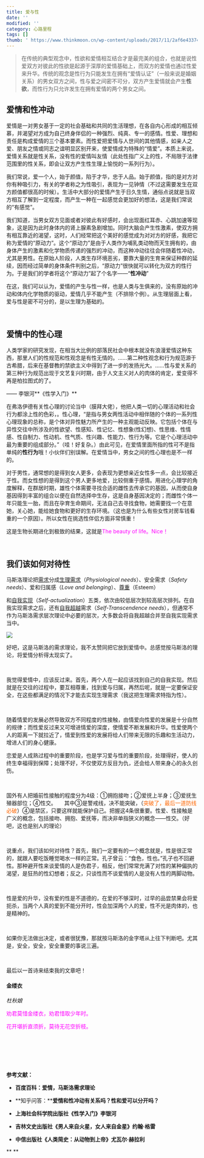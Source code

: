 ```yaml
---
title: 爱与性
date: ''
modified: ''
category: 心路里程
tags: []
thumb: ' https://www.thinkmoon.cn/wp-content/uploads/2017/11/2af6e43374a8a3ea84739d7a3846d7e8_hd-300x212.jpg'
---
```



> 在传统的典型观念中，性欲和爱情相互结合才是最完美的组合，也就是说性爱双方对彼此的性欲是起源于深厚的爱情基础上，而双方的爱情也通过性爱来升华。传统的观念是性行为只能发生在拥有“爱情认证”（一般来说是婚姻关系）的男女双方之间，性与爱之间密不可分，双方产生爱情就会产生**性欲**，而性行为只允许发生在拥有爱情的两个男女之间。

<!-- more -->

## 爱情和性冲动

爱情是一对男女基于一定的社会基础和共同的生活理想，在各自内心形成的相互倾慕，并渴望对方成为自己终身伴侣的一种强烈、纯真、专一的感情。性爱、理想和责任是构成爱情的三个基本要素。而性爱把爱情与人世间的其他情感，如亲人之爱、朋友之情或同志之谊明显区别开来，使爱情成为特殊的“情爱”。本质上来说，爱情关系就是性关系，没有性的爱情叫友情（此处性指广义上的性，不局限于法律范围里的性关系，即会让双方产生性生理上愉悦的一系列行为）。

我们常说，爱一个人，始于颜值，陷于才华，忠于人品。始于颜值，指的是对方对你有种吸引力，有关的学者称之为性吸引，表现为一见钟情（不过这需要发生在双方颜值都很高的时候）。生活中大部分的爱情产生于日久生情，通俗点说就是当双方相互了解到一定程度，而产生一种在一起感觉会更加好的想法，这是我们常说的“有感觉”。

我们知道，当男女双方见面或者对彼此有好感时，会出现面红耳赤、心跳加速等现象，这是因为此时身体内的肾上腺素急剧增加。同时大脑会产生性激素，使双方拥有相互靠近的渴望，这时，人们经常把这个美好的感觉成为对对方的好感，我把它称为爱情的“原动力”。这个“原动力”是由于人类作为哺乳类动物而天生拥有的，由身体产生的激素和化学物质传递的强烈的冲动，而这种冲动往往会伴随着性冲动，尤其是男性。在原始人阶段，人类生存环境恶劣，要靠大量的生育来保证种群的延续，因而经过简单的身体条件判别之后，“原动力”很快就可以转化为双方的性行为。于是我们的学者将这个“原动力”起了个名字——“**性冲动**”

在这，我们可以认为，爱情的产生与性一样，也是人类与生俱来的，没有原始的冲动和体内化学物质的驱动，爱情几乎不能产生（不排除个例）。从生理层面上看，爱与性是密不可分的，是以生理为基础的。

&nbsp;

## 爱情中的性心理

人类学家的研究发现，在相当大比例的部落民社会中根本就没有浪漫爱情这种东西，那里人们的性规范和性观念是有性无情的。……第二种性观念和行为规范源于古希腊，后来在基督教的禁欲主义中得到了进一步的发扬光大。……性与爱关系的第三种行为规范出现于文艺复兴时期，由于人文主义对人的肉体的肯定，爱变得不再是柏拉图式的了。

—— 李银河**《性学入门》**

在弗洛伊德有关性心理的讨论当中（膜拜大佬），他把人类一切的心理活动和社会行为都涂上性的色彩，。性心理，“是指与男女两性活动中相伴随的个体的一系列性心理现象的总称，是个体对异性魅力所产生的一种主观能动反映。它包括个体在与异性交往中所涉及的性欲望、性感知、性记忆、性想象(性幻想)、性思维、性情感、性自制力、性动机、性气质、性兴趣、性能力、性行为等。它是个心理活动中最为重要的组成部分。”（哇！好复杂。）由此可见，在爱情里面所指的性可不是指单纯的**性行为**哦！小伙伴们别误解。在爱情当中，男女之间的性心理也是不一样的。

对于男性，通常想的是得到女人更多，会表现为更想亲近女性多一点，会比较接近于性。而女性想的是得到这个男人更多地爱，比较侧重于感情。用进化心理学的角度解释，在群居时期，雄性个体需要寻找合适的雌性去传承它的基因，从而使自身基因得到丰富的组合以便在自然选择中生存，这是自身基因决定的；而雌性个体一年只能生一胎，而且在孕育生命期间，无法自己去寻找食物，她需要找一个在意她，关心她，能给她食物和更好的生存环境。（这也是为什么有些女性对房车钱看重的一个原因）。所以女性在挑选性伴侣方面非常慎重！

这是生物长期进化到极致的结果，这就是<span style="color: #ff00ff;">The beauty of life。Nice！</span>

&nbsp;

## 我们该如何对待性

马斯洛理论把[需求](https://baike.baidu.com/item/%E9%9C%80%E6%B1%82)分成[生理需求](https://baike.baidu.com/item/%E7%94%9F%E7%90%86%E9%9C%80%E6%B1%82)（_Physiological needs_）、安全需求（_Safety needs_）、爱和归属感（_Love and belonging_）、[尊重](https://baike.baidu.com/item/%E5%B0%8A%E9%87%8D)（Esteem）

和[自我实现](https://baike.baidu.com/item/%E8%87%AA%E6%88%91%E5%AE%9E%E7%8E%B0)（_Self-actualization_）五类，依次由较低层次到较高层次排列。在自我实现需求之后，还有[自我超越](https://baike.baidu.com/item/%E8%87%AA%E6%88%91%E8%B6%85%E8%B6%8A)需求（_Self-Transcendence needs_），但通常不作为马斯洛需求层次理论中必要的层次，大多数会将自我超越合并至自我实现需求当中。

![](https://www.thinkmoon.cn/wp-content/uploads/2017/11/2af6e43374a8a3ea84739d7a3846d7e8_hd-300x212.jpg)

好吧，这是马斯洛的需求理论，我不太赞同把它放到爱情中。总感觉按马斯洛的理论，将爱情分析得太现实了。

&nbsp;

我觉得爱情中，应该反过来。首先，两个人在一起应该找到自己的自我实现。然后就是在交往的过程中，要互相尊重，找到爱与归属，再然后呢，就是一定要保证安全，在这些都满足的情况下才能去实现生理需求（我这把生理需求特指为性）。

&nbsp;

随着情爱的发展必然导致双方不同程度的性接触，由情爱向性爱的发展是十分自然的规律；而性爱反过来又可增进情爱的深度，使情爱不断发展和升华。性爱使两个人的距离一下就拉近了，情爱到性爱的发展将给人们带来无限的乐趣和生活动力，增进人们的身心健康。

恋爱是人成熟过程中的重要阶段，也是学习爱与性的重要阶段，处理得好，使人的终生幸福得到保障；处理不好，不仅使双方反目为仇，还会给人带来身心的永久创伤。

&nbsp;

国外有人把婚前性接触的程度分为4级：①拥抱接吻；②爱抚上半身；③爱抚生殖器部位；④性交。　　其中③是警戒线，决不能突破，（<span style="color: #ff6600;">突破了，最后一道防线必破</span>）④是禁区，只要这样就能保护自己。把握这4条很重要。性爱、性接触是广义的概念，包括接吻、拥抱、爱抚等，而决非单指狭义的概念——性交。（好吧，这也是别人的理论）

&nbsp;

说重点，我们该如何对待性？首先，我们一定要有的一个概念就是，性是很正常的，就跟人要吃饭睡觉喝水一样的正常。孔子曾云：“食色，性也。”孔子也不回避性。那种避开性来谈爱情的人是伪君子，相反，他们常常充满了对性的某种偏执的渴望，是狂热的性幻想者；反之，只谈性而不谈爱情的人是没有人性的两脚动物。

&nbsp;

性是爱的升华，没有爱的性是不道德的，在爱的不够深时，过早的品尝禁果会将爱扼杀，当两个人真的爱到不能分开时，性会加深两个人的爱，性不光是肉体的，也是精神的。

&nbsp;

如果你无法做出决定，或者很犹豫，那就按马斯洛的金字塔从上往下判断吧。尤其是，安全，安全，安全重要的事说三遍。

&nbsp;

最后以一首诗来结束我的文章吧！

#### 金缕衣

_杜秋娘_

<span style="color: #ff00ff;">劝君莫惜金缕衣，劝君惜取少年时。</span>

<span style="color: #ff00ff;">花开堪折直须折，莫待无花空折枝。</span>

&nbsp;

&nbsp;

&nbsp;

**参考文献：**

*   **百度百科：爱情，马斯洛需求理论**
*   **知乎问答：****爱情和性冲动有关系吗？性和爱可以分开吗？**
*   **上海社会科学院出版社《性学入门》李银河**
*   **吉林文史出版社《男人来自火星，女人来自金星》约翰·格雷**
*   **中信出版社《人类简史：从动物到上帝》尤瓦尔·赫拉利**

** **
